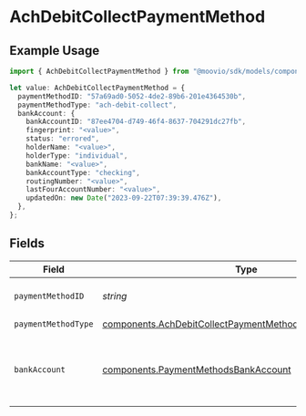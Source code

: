 # AchDebitCollectPaymentMethod

## Example Usage

```typescript
import { AchDebitCollectPaymentMethod } from "@moovio/sdk/models/components";

let value: AchDebitCollectPaymentMethod = {
  paymentMethodID: "57a69ad0-5052-4de2-89b6-201e4364530b",
  paymentMethodType: "ach-debit-collect",
  bankAccount: {
    bankAccountID: "87ee4704-d749-46f4-8637-704291dc27fb",
    fingerprint: "<value>",
    status: "errored",
    holderName: "<value>",
    holderType: "individual",
    bankName: "<value>",
    bankAccountType: "checking",
    routingNumber: "<value>",
    lastFourAccountNumber: "<value>",
    updatedOn: new Date("2023-09-22T07:39:39.476Z"),
  },
};
```

## Fields

| Field                                                                                                                                | Type                                                                                                                                 | Required                                                                                                                             | Description                                                                                                                          |
| ------------------------------------------------------------------------------------------------------------------------------------ | ------------------------------------------------------------------------------------------------------------------------------------ | ------------------------------------------------------------------------------------------------------------------------------------ | ------------------------------------------------------------------------------------------------------------------------------------ |
| `paymentMethodID`                                                                                                                    | *string*                                                                                                                             | :heavy_check_mark:                                                                                                                   | ID of the payment method.                                                                                                            |
| `paymentMethodType`                                                                                                                  | [components.AchDebitCollectPaymentMethodPaymentMethodType](../../models/components/achdebitcollectpaymentmethodpaymentmethodtype.md) | :heavy_check_mark:                                                                                                                   | N/A                                                                                                                                  |
| `bankAccount`                                                                                                                        | [components.PaymentMethodsBankAccount](../../models/components/paymentmethodsbankaccount.md)                                         | :heavy_check_mark:                                                                                                                   | A bank account as contained within a payment method.                                                                                 |